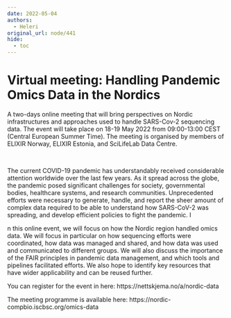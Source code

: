 ```yaml
---
date: 2022-05-04
authors:
  - Heleri
original_url: node/441
hide:
  - toc
---
```


# Virtual meeting: Handling Pandemic Omics Data in the Nordics

<p>A two-days online meeting that will bring perspectives on Nordic infrastructures and approaches used to handle SARS-Cov-2 sequencing data. The event will take place on 18-19 May 2022 from 09:00-13:00 CEST (Central European Summer Time). The meeting is organised by members of ELIXIR Norway, ELIXIR Estonia, and SciLifeLab Data Centre.</p>

<p>&nbsp;</p>

<p>The current COVID-19 pandemic has understandably received considerable attention worldwide over the last few years. As it spread across the globe, the pandemic posed significant challenges for society, governmental bodies, healthcare systems, and research communities. Unprecedented efforts were necessary to generate, handle, and report the sheer amount of complex data required to be able to understand how SARS-CoV-2 was spreading, and develop efficient policies to fight the pandemic. I</p>

<p>n this online event, we will focus on how the Nordic region handled omics data. We will focus in particular on how sequencing efforts were coordinated, how data was managed and shared, and how data was used and communicated to different groups. We will also discuss the importance of the FAIR principles in pandemic data management, and which tools and pipelines facilitated efforts. We also hope to identify key resources that have wider applicability and can be reused further.</p>

<p>You can register for the event in here: https://nettskjema.no/a/nordic-data</p>

<p>The meeting programme is available here: https://nordic-compbio.iscbsc.org/omics-data</p>

